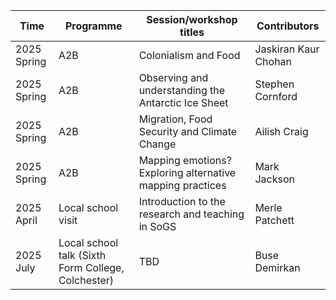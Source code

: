 | Time | Programme  | Session/workshop titles             | Contributors | 
|------|------------|-------------------------------------|--------------| 
|2025 Spring|A2B|Colonialism and Food|Jaskiran Kaur Chohan|
|2025 Spring|A2B|Observing and understanding the Antarctic Ice Sheet|Stephen Cornford |
|2025 Spring|A2B|Migration, Food Security and Climate Change|Ailish Craig|
|2025 Spring|A2B|Mapping emotions? Exploring alternative mapping practices|Mark Jackson|
|2025 April|Local school visit|Introduction to the research and teaching in SoGS|Merle Patchett|
|2025 July|Local school talk (Sixth Form College, Colchester)|TBD|Buse Demirkan|
